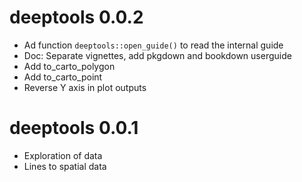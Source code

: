 # deeptools 0.0.2

* Ad function `deeptools::open_guide()` to read the internal guide
* Doc: Separate vignettes, add pkgdown and bookdown userguide
* Add to_carto_polygon
* Add to_carto_point
* Reverse Y axis in plot outputs

# deeptools 0.0.1

* Exploration of data
* Lines to spatial data
